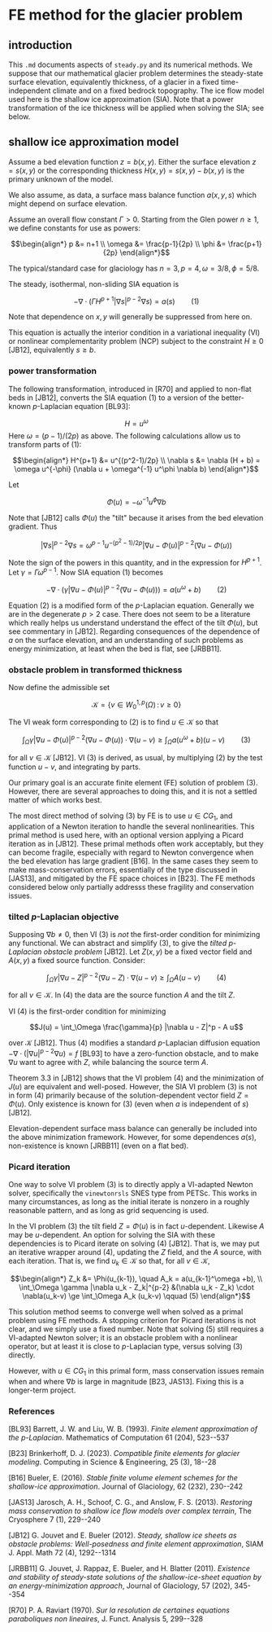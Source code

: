 # FE method for the glacier problem

## introduction

This `.md` documents aspects of `steady.py` and its numerical methods.  We suppose that our mathematical glacier problem determines the steady-state surface elevation, equivalently thickness, of a glacier in a fixed time-independent climate and on a fixed bedrock topography.  The ice flow model used here is the shallow ice approximation (SIA).  Note that a power transformation of the ice thickness will be applied when solving the SIA; see below.

## shallow ice approximation model

Assume a bed elevation function $z=b(x,y)$.  Either the surface elevation $z=s(x,y)$ or the corresponding thickness $H(x,y)=s(x,y)-b(x,y)$ is the primary unknown of the model.

We also assume, as data, a surface mass balance function $a(x,y,s)$ which might depend on surface elevation.

Assume an overall flow constant $\Gamma>0$.  Starting from the Glen power $n\ge 1$, we define constants for use as powers:

```math
\begin{align*}
p &= n+1 \\
\omega &= \frac{p-1}{2p} \\
\phi &= \frac{p+1}{2p}
\end{align*}
```

The typical/standard case for glaciology has $n=3,p=4,\omega=3/8,\phi=5/8$.

The steady, isothermal, non-sliding SIA equation is

```math
-\nabla \cdot \left(\Gamma H^{p+1} |\nabla s|^{p-2} \nabla s\right) = a(s) \qquad (1)
```

Note that dependence on $x,y$ will generally be suppressed from here on.

This equation is actually the interior condition in a variational inequality (VI) or nonlinear complementarity problem (NCP) subject to the constraint $H\ge 0$ [JB12], equivalently $s\ge b$.

### power transformation

The following transformation, introduced in [R70] and applied to non-flat beds in [JB12], converts the SIA equation (1) to a version of the better-known $p$-Laplacian equation [BL93]:

$$H = u^\omega$$
Here $\omega = (p-1)/(2p)$ as above.  The following calculations allow us to transform parts of (1):

```math
\begin{align*}
H^{p+1} &= u^{(p^2-1)/2p} \\
\nabla s &= \nabla (H + b) = \omega u^{-\phi} (\nabla u + \omega^{-1} u^\phi \nabla b)
\end{align*}
```

Let

$$\Phi(u) = - \omega^{-1} u^\phi \nabla b$$

Note that [JB12] calls $\Phi(u)$ the "tilt" because it arises from the bed elevation gradient.  Thus

$$|\nabla s|^{p-2} \nabla s = \omega^{p-1} u^{-(p^2-1)/2p} |\nabla u - \Phi(u)|^{p-2} (\nabla u - \Phi(u))$$

Note the sign of the powers in this quantity, and in the expression for $H^{p+1}$.  Let $\gamma = \Gamma \omega^{p-1}$.  Now SIA equation $(1)$ becomes

$$-\nabla \cdot \left(\gamma |\nabla u - \Phi(u)|^{p-2} (\nabla u - \Phi(u))\right) = a(u^\omega+b) \qquad (2)$$

Equation $(2)$ is a modified form of the $p$-Laplacian equation.  Generally we are in the degenerate $p>2$ case.  There does not seem to be a literature which really helps us understand understand the effect of the tilt $\Phi(u)$, but see commentary in [JB12].  Regarding consequences of the dependence of $a$ on the surface elevation, and an understanding of such problems as energy minimization, at least when the bed is flat, see [JRBB11].

### obstacle problem in transformed thickness

Now define the admissible set

$$\mathcal{K} = \left\{v \in W_0^{1,p}(\Omega) \,:\, v \ge 0\right\}$$

The VI weak form corresponding to $(2)$ is to find $u\in\mathcal{K}$ so that

$$\int_\Omega \gamma |\nabla u - \Phi(u)|^{p-2} (\nabla u - \Phi(u)) \cdot \nabla(u-v) \ge \int_\Omega a(u^\omega+b) (u-v) \qquad (3)$$

for all $v\in\mathcal{K}$ [JB12].  VI (3) is derived, as usual, by multiplying $(2)$ by the test function $u-v$, and integrating by parts.

Our primary goal is an accurate finite element (FE) solution of problem $(3)$.  However, there are several approaches to doing this, and it is not a settled matter of which works best.

The most direct method of solving $(3)$ by FE is to use $u\in CG_1$, and application of a Newton iteration to handle the several nonlinearities.  This primal method is used here, with an optional version applying a Picard iteration as in [JB12].  These primal methods often work acceptably, but they can become fragile, especially with regard to Newton convergence when the bed elevation has large gradient [B16].  In the same cases they seem to make mass-conservation errors, essentially of the type discussed in [JAS13], and mitigated by the FE space choices in [B23].  The FE methods considered below only partially addresss these fragility and conservation issues.

### tilted $p$-Laplacian objective

Supposing $\nabla b\ne 0$, then VI $(3)$ is _not_ the first-order condition for minimizing any functional.  We can abstract and simplify $(3)$, to give the _tilted $p$-Laplacian obstacle problem_ [JB12].  Let $Z(x,y)$ be a fixed vector field and $A(x,y)$ a fixed source function.  Consider:

$$\int_\Omega \gamma |\nabla u - Z|^{p-2} (\nabla u - Z) \cdot \nabla(u-v) \ge \int_\Omega A (u-v) \qquad (4)$$

for all $v\in\mathcal{K}$.  In $(4)$ the data are the source function $A$ and the tilt $Z$.

VI $(4)$ is the first-order condition for minimizing

$$J(u) = \int_\Omega \frac{\gamma}{p} |\nabla u - Z|^p - A u$$

over $\mathcal{K}$ [JB12].  Thus $(4)$ modifies a standard $p$-Laplacian diffusion equation $-\nabla\cdot(|\nabla u|^{p-2} \nabla u) = f$ [BL93] to have a zero-function obstacle, and to make $\nabla u$ want to agree with $Z$, while balancing the source term $A$.

Theorem 3.3 in [JB12] shows that the VI problem $(4)$ and the minimization of $J(u)$ are equivalent and well-posed.  However, the SIA VI problem $(3)$ is not in form $(4)$ primarily because of the solution-dependent vector field $Z=\Phi(u)$.  Only existence is known for $(3)$ (even when $a$ is independent of $s$) [JB12].

Elevation-dependent surface mass balance can generally be included into the above minimization framework.  However, for some dependences $a(s)$, non-existence is known [JRBB11] (even on a flat bed).

### Picard iteration

One way to solve VI problem $(3)$ is to directly apply a VI-adapted Newton solver, specifically the `vinewtonrsls` SNES type from PETSc.  This works in many circumstances, as long as the initial iterate is nonzero in a roughly reasonable pattern, and as long as grid sequencing is used.

In the VI problem $(3)$ the tilt field $Z=\Phi(u)$ is in fact $u$-dependent.  Likewise $A$ may be $u$-dependent.  An option for solving the SIA with these dependencies is to Picard iterate on solving $(4)$ [JB12].  That is, we may put an iterative wrapper around $(4)$, updating the $Z$ field, and the $A$ source, with each iteration.  That is, we find $u_k \in \mathcal{K}$ so that, for all $v\in\mathcal{K}$,

```math
\begin{align*}
Z_k &= \Phi(u_{k-1}), \quad A_k = a(u_{k-1}^\omega +b), \\
\int_\Omega \gamma |\nabla u_k - Z_k|^{p-2} &(\nabla u_k - Z_k) \cdot \nabla(u_k-v) \ge \int_\Omega A_k (u_k-v) \qquad (5)
\end{align*}
```

This solution method seems to converge well when solved as a primal problem using FE methods.  A stopping criterion for Picard iterations is not clear, and we simply use a fixed number.  Note that solving $(5)$ still requires a VI-adapted Newton solver; it is an obstacle problem with a nonlinear operator, but at least it is close to $p$-Laplacian type, versus solving $(3)$ directly.

However, with $u \in CG_1$ in this primal form, mass conservation issues remain when and where $\nabla b$ is large in magnitude [B23, JAS13].  Fixing this is a longer-term project.

### References

[BL93] Barrett, J. W. and Liu, W. B. (1993). _Finite element approximation of the $p$-Laplacian_. Mathematics of Computation 61 (204), 523--537

[B23] Brinkerhoff, D. J. (2023). _Compatible finite elements for glacier modeling_. Computing in Science & Engineering, 25 (3), 18--28

[B16] Bueler, E. (2016). _Stable finite volume element schemes for the shallow-ice approximation_. Journal of Glaciology, 62 (232), 230--242

[JAS13] Jarosch, A. H., Schoof, C. G., and Anslow, F. S. (2013). _Restoring mass conservation to shallow ice flow models over complex terrain_, The Cryosphere 7 (1), 229--240

[JB12] G. Jouvet and E. Bueler (2012). _Steady, shallow ice sheets as obstacle problems: Well-posedness and finite element approximation_, SIAM J. Appl. Math 72 (4), 1292--1314

[JRBB11] G. Jouvet, J. Rappaz, E. Bueler, and H. Blatter (2011). _Existence and stability of steady-state solutions of the shallow-ice-sheet equation by an energy-minimization approach_, Journal of Glaciology, 57 (202), 345--354

[R70] P. A. Raviart (1970). _Sur la resolution de certaines equations paraboliques non lineaires_, J. Funct. Analysis 5, 299--328
